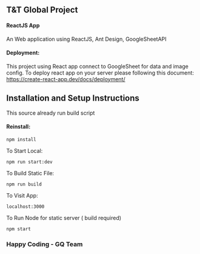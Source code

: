 ## T&T Global Project
#### ReactJS App


An Web application using ReactJS, Ant Design, GoogleSheetAPI

#### Deployment:
This project using React app connect to GoogleSheet for data and image config. To deploy react app on your server please following this document: https://create-react-app.dev/docs/deployment/

## Installation and Setup Instructions


This source already run build script

#### Reinstall:

`npm install`  


To Start Local:

`npm run start:dev`  

To Build Static File:

`npm run build`  

To Visit App:

`localhost:3000`  

To Run Node for static server ( build required)

`npm start`  

###  Happy Coding - GQ Team

